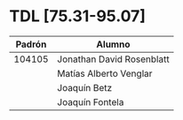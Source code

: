 # TDL [75.31-95.07]

| Padrón | Alumno                    |
|--------|---------------------------|
| 104105 | Jonathan David Rosenblatt |
|        | Matías Alberto Venglar    |
|        | Joaquín Betz              |
|        | Joaquín Fontela           |
